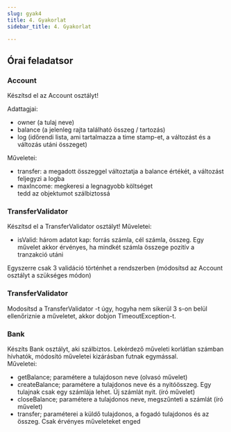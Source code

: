 ```yaml
---
slug: gyak4
title: 4. Gyakorlat
sidebar_title: 4. Gyakorlat

---
```


## Órai feladatsor
### Account
Készítsd el az Account osztályt!

Adattagjai:  
- owner (a tulaj neve)  
- balance (a jelenleg rajta található összeg / tartozás)  
- log (időrendi lista, ami tartalmazza a time stamp-et, a változást és a 	változás utáni összeget)  

Műveletei:  
- transfer: a megadott összeggel változtatja a balance értékét, a változást feljegyzi a logba 
- maxIncome: megkeresi a legnagyobb költséget  
tedd az objektumot szálbiztossá

### TransferValidator
Készítsd el a TransferValidator osztályt! 
Műveletei:  
- isValid: három adatot kap: forrás számla, cél számla, összeg. Egy művelet akkor érvényes, ha mindkét számla összege pozitív a tranzakció utáni

Egyszerre csak 3 validáció történhet a rendszerben (módosítsd az Account osztályt a szükséges módon)

  

### TransferValidator

Modosítsd a TransferValidator -t úgy, hogyha nem sikerül 3 s-on belül ellenőriznie a műveletet, akkor dobjon TimeoutException-t.

### Bank

Készíts Bank osztályt, aki szálbiztos. Lekérdező műveleti korlátlan számban hívhatók, módosító műveletei kizárásban futnak egymással.  
Műveletei:  
- getBalance; paramétere a tulajdoson neve (olvasó művelet)  
- createBalance; paramétere a tulajdonos neve és a nyitóösszeg. Egy tulajnak csak egy számlája lehet. Új számlát nyit. (író művelet)  
- closeBalance; paramétere a tulajdonos neve, megszűnteti a számlát (író művelet)  
- transfer; paraméterei a küldő tulajdonos, a fogadó tulajdonos és az összeg. Csak érvényes műveleteket enged
<!--stackedit_data:
eyJoaXN0b3J5IjpbLTQ4NDQ4MjM1N119
-->
